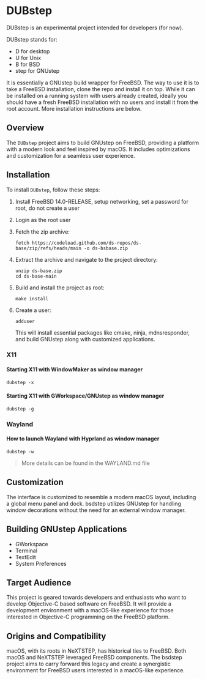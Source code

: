 # DUBstep
DUBstep is an experimental project intended for developers (for now).

DUBstep stands for:

- D for desktop
- U for Unix
- B for BSD
- step for GNUstep

It is essentially a GNUstep build wrapper for FreeBSD. The way to use it is to take a FreeBSD installation, clone the repo and install it on top.
While it can be installed on a running system with users already created, ideally you should have a fresh FreeBSD installation with no users and install it from the root account. More installation instructions are below.

## Overview

The `DUBstep` project aims to build GNUstep on FreeBSD, providing a platform with a modern look and feel inspired by macOS. It includes optimizations and customization for a seamless user experience.

## Installation

To install `DUBstep`, follow these steps:

1. Install FreeBSD 14.0-RELEASE, setup networking, set a password for root, do not create a user
2. Login as the root user
3. Fetch the zip archive:
   ```
   fetch https://codeload.github.com/ds-repos/ds-base/zip/refs/heads/main -o ds-bsbase.zip
   ```
4. Extract the archive and navigate to the project directory:
   ```
   unzip ds-base.zip
   cd ds-base-main
   ```
5. Build and install the project as root:
   ```
   make install
   ```
6. Create a user:
   ```
   adduser
   ```

   This will install essential packages like cmake, ninja, mdnsresponder, and build GNUstep along with customized applications.

### X11

#### Starting X11 with WindowMaker as window manager

`dubstep -x`

#### Starting X11 with GWorkspace/GNUstep as window manager

`dubstep -g`

### Wayland

#### How to launch Wayland with Hyprland as window manager

`dubstep -w`

> More details can be found in the WAYLAND.md file

## Customization

   The interface is customized to resemble a modern macOS layout, including a global menu panel and dock. bsdstep utilizes GNUstep for handling window decorations without the need for an external window manager.

## Building GNUstep Applications

   * GWorkspace
   * Terminal
   * TextEdit
   * System Preferences

   ## Target Audience

   This project is geared towards developers and enthusiasts who want to develop Objective-C based software on FreeBSD. It will provide a development environment with a macOS-like experience for those interested in Objective-C programming on the FreeBSD platform.

## Origins and Compatibility

   macOS, with its roots in NeXTSTEP, has historical ties to FreeBSD. Both macOS and NeXTSTEP leveraged FreeBSD components. The bsdstep project aims to carry forward this legacy and create a synergistic environment for FreeBSD users interested in a macOS-like experience.
